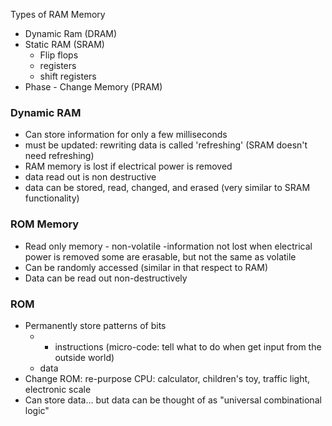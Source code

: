 Types of RAM Memory
- Dynamic Ram (DRAM)
- Static RAM (SRAM)
	- Flip flops
	- registers
	- shift registers
- Phase - Change Memory (PRAM)


### Dynamic RAM
- Can store information for only a few milliseconds 
- must be updated: rewriting data is called 'refreshing' (SRAM doesn't need refreshing)
- RAM memory is lost if electrical power is removed
- data read out is non destructive
- data can be stored, read, changed, and erased (very similar to SRAM functionality)

### ROM Memory
- Read only memory - non-volatile
	-information not lost when electrical power is removed
	some are erasable, but not the same as volatile
- Can be randomly accessed (similar in that respect to RAM)
- Data can be read out non-destructively

### ROM
- Permanently store patterns of bits
	- - instructions (micro-code: tell what to do when get input from the outside world)
	- data
- Change ROM: re-purpose CPU: calculator, children's toy, traffic light, electronic scale
- Can store data... but data can be thought of as "universal combinational logic"